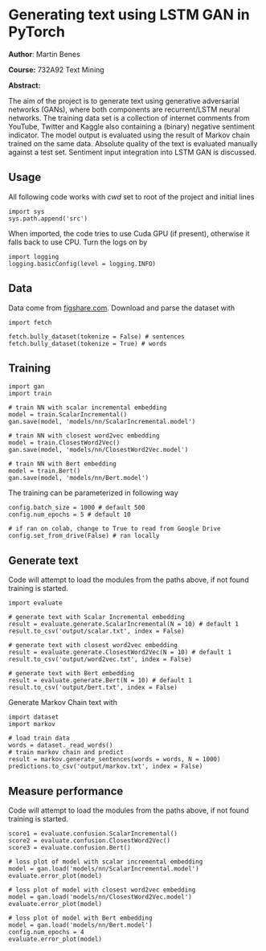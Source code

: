 # Generating text using LSTM GAN in PyTorch

**Author**: Martin Benes

**Course:** 732A92 Text Mining

**Abstract:**

The aim of the project is to generate text using generative adversarial networks (GANs), where both components are recurrent/LSTM neural networks. The training data set is a collection of internet comments from YouTube, Twitter and Kaggle also containing a (binary) negative sentiment indicator. The model output is evaluated using the result of Markov chain trained on the same data. Absolute quality of the text is evaluated manually against a test set. Sentiment input integration into LSTM GAN is discussed.

## Usage

All following code works with *cwd* set to root of the project and initial lines

```{python}
import sys
sys.path.append('src')
```

When imported, the code tries to use Cuda GPU (if present), otherwise it
falls back to use CPU. Turn the logs on by

```{python}
import logging
logging.basicConfig(level = logging.INFO)
```

## Data

Data come from [figshare.com](https://figshare.com/articles/Cyberbullying_datasets/12423407). Download and parse the dataset with

```{python}
import fetch

fetch.bully_dataset(tokenize = False) # sentences
fetch.bully_dataset(tokenize = True) # words
```

## Training

```{python}
import gan
import train

# train NN with scalar incremental embedding
model = train.ScalarIncremental()
gan.save(model, 'models/nn/ScalarIncremental.model')
```

```{python}
# train NN with closest word2vec embedding
model = train.ClosestWord2Vec()
gan.save(model, 'models/nn/ClosestWord2Vec.model')
```

```{python}
# train NN with Bert embedding
model = train.Bert()
gan.save(model, 'models/nn/Bert.model')
```

The training can be parameterized in following way

```{python}
config.batch_size = 1000 # default 500
config.num_epochs = 5 # default 10

# if ran on colab, change to True to read from Google Drive
config.set_from_drive(False) # ran locally
```

## Generate text

Code will attempt to load the modules from the paths
above, if not found training is started.

```{python}
import evaluate

# generate text with Scalar Incremental embedding
result = evaluate.generate.ScalarIncremental(N = 10) # default 1
result.to_csv('output/scalar.txt', index = False)
```

```{python}
# generate text with closest word2vec embedding
result = evaluate.generate.ClosestWord2Vec(N = 10) # default 1
result.to_csv('output/word2vec.txt', index = False)
```

```{python}
# generate text with Bert embedding
result = evaluate.generate.Bert(N = 10) # default 1
result.to_csv('output/bert.txt', index = False)
```

Generate Markov Chain text with

```{python}
import dataset
import markov

# load train data
words = dataset._read_words()
# train markov chain and predict
result = markov.generate_sentences(words = words, N = 1000)
predictions.to_csv('output/markov.txt', index = False)
```

## Measure performance

Code will attempt to load the modules from the paths
above, if not found training is started.

```{python}
score1 = evaluate.confusion.ScalarIncremental()
score2 = evaluate.confusion.ClosestWord2Vec()
score3 = evaluate.confusion.Bert()
```

```{python}
# loss plot of model with scalar incremental embedding
model = gan.load('models/nn/ScalarIncremental.model')
evaluate.error_plot(model)
```

```{python}
# loss plot of model with closest word2vec embedding
model = gan.load('models/nn/ClosestWord2Vec.model')
evaluate.error_plot(model)
```

```{python}
# loss plot of model with Bert embedding
model = gan.load('models/nn/Bert.model')
config.num_epochs = 4
evaluate.error_plot(model)
```
